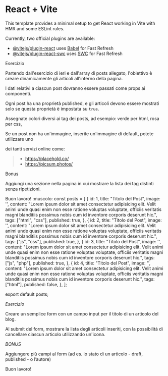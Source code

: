 # React + Vite

This template provides a minimal setup to get React working in Vite with HMR and some ESLint rules.

Currently, two official plugins are available:

- [@vitejs/plugin-react](https://github.com/vitejs/vite-plugin-react/blob/main/packages/plugin-react/README.md) uses [Babel](https://babeljs.io/) for Fast Refresh
- [@vitejs/plugin-react-swc](https://github.com/vitejs/vite-plugin-react-swc) uses [SWC](https://swc.rs/) for Fast Refresh


Esercizio

Partendo dall'esercizio di ieri e dall'array di posts allegato, l'obiettivo è creare dinamicamente gli articoli all'interno della pagina.

I dati relativi a ciascun post dovranno essere passati come props ai componenti.

Ogni post ha una proprietà published, e gli articoli devono essere mostrati solo se questa proprietà è impostata su `true`.

Assegnate colori diversi ai tag dei posts, ad esempio: verde per html, rosa per css,

Se un post non ha un'immagine, inserite un'immagine di default, potete utilizzare uno 

dei tanti servizi online come:

> - https://placehold.co/
> - https://picsum.photos/

Bonus

 Aggiungi una sezione nella pagina in cui mostrare la lista dei tag distinti senza ripetizioni.
 
Buon lavoro! :muscolo:
const posts = [
  {
    id: 1,
    title: "Titolo del Post",
    image: '',
    content:
      "Lorem ipsum dolor sit amet consectetur adipisicing elit. Velit animi unde quasi enim non esse ratione voluptas voluptate, officiis veritatis magni blanditiis possimus nobis cum id inventore corporis deserunt hic.",
    tags: ["html", "css"],
    published: true,
  },
  {
    id: 2,
    title: "Titolo del Post",
    image: '',
    content:
      "Lorem ipsum dolor sit amet consectetur adipisicing elit. Velit animi unde quasi enim non esse ratione voluptas voluptate, officiis veritatis magni blanditiis possimus nobis cum id inventore corporis deserunt hic.",
    tags: ["js", "css"],
    published: true,
  },
  {
    id: 3,
    title: "Titolo del Post",
    image: '',
    content:
      "Lorem ipsum dolor sit amet consectetur adipisicing elit. Velit animi unde quasi enim non esse ratione voluptas voluptate, officiis veritatis magni blanditiis possimus nobis cum id inventore corporis deserunt hic.",
    tags: ["js", "php"],
    published: true,
  },
  {
    id: 4,
    title: "Titolo del Post",
    image: '',
    content:
      "Lorem ipsum dolor sit amet consectetur adipisicing elit. Velit animi unde quasi enim non esse ratione voluptas voluptate, officiis veritatis magni blanditiis possimus nobis cum id inventore corporis deserunt hic.",
    tags: ["html"],
    published: false,
  },
];

export default posts;

*Esercizio*

Creare un semplice form con un campo input per il titolo di un articolo del blog.

Al submit del form, mostrare la lista degli articoli inseriti, con la possibilità di cancellare ciascun articolo utilizzando un'icona.


*BONUS*

Aggiungere più campi al form (ad es. lo stato di un articolo - draft, published - o l’autore)

Buon lavoro! 